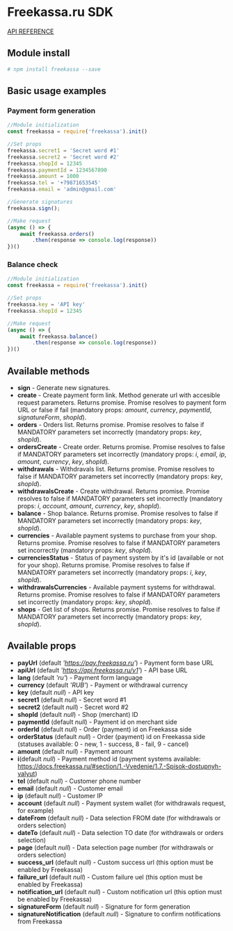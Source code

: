 # Freekassa.ru SDK
[API REFERENCE](https://docs.freekassa.ru)

## Module install
```bash
# npm install freekassa --save
```

## Basic usage examples
### Payment form generation
```js
//Module initialization
const freekassa = require('freekassa').init()

//Set props
freekassa.secret1 = 'Secret word #1'
freekassa.secret2 = 'Secret word #2'
freekassa.shopId = 12345
freekassa.paymentId = 1234567890
freekassa.amount = 1000
freekassa.tel = '+79871653545'
freekassa.email = 'admin@gmail.com'

//Generate signatures
freekassa.sign();

//Make request
(async () => {
    await freekassa.orders()
        .then(response => console.log(response))
})()
```

### Balance check
```js
//Module initialization
const freekassa = require('freekassa').init()

//Set props
freekassa.key = 'API key'
freekassa.shopId = 12345

//Make request
(async () => {
    await freekassa.balance()
        .then(response => console.log(response))
})()
```

## Available methods
* **sign** - Generate new signatures.
* **create** - Create payment form link. Method generate url with accesible request parameters. Returns promise. Promise resolves to payment form URL or false if fail (mandatory props: *amount*, *currency*, *paymentId*, *signatureForm*, *shopId*).
* **orders** - Orders list. Returns promise. Promise resolves to false if MANDATORY parameters set incorrectly (mandatory props: *key*, *shopId*).
* **ordersCreate** - Create order. Returns promise. Promise resolves to false if MANDATORY parameters set incorrectly (mandatory props: *i*, *email*, *ip*, *amount*, *currency*, *key*, *shopId*).
* **withdrawals** - Withdravals list. Returns promise. Promise resolves to false if MANDATORY parameters set incorrectly (mandatory props: *key*, *shopId*).
* **withdrawalsCreate** - Create withdrawal. Returns promise. Promise resolves to false if MANDATORY parameters set incorrectly (mandatory props: *i*, *account*, *amount*, *currency*, *key*, *shopId*).
* **balance** - Shop balance. Returns promise. Promise resolves to false if MANDATORY parameters set incorrectly (mandatory props: *key*, *shopId*).
* **currencies** - Available payment systems to purchase from your shop. Returns promise. Promise resolves to false if MANDATORY parameters set incorrectly (mandatory props: *key*, *shopId*).
* **currenciesStatus** - Status of payment system by it's id (available or not for your shop). Returns promise. Promise resolves to false if MANDATORY parameters set incorrectly (mandatory props: *i*, *key*, *shopId*).
* **withdrawalsCurrencies** - Available payment systems for withdrawal. Returns promise. Promise resolves to false if MANDATORY parameters set incorrectly (mandatory props: *key*, *shopId*).
* **shops** - Get list of shops. Returns promise. Promise resolves to false if MANDATORY parameters set incorrectly (mandatory props: *key*, *shopId*).

## Available props
* **payUrl** (default *'https://pay.freekassa.ru'*) - Payment form base URL
* **apiUrl** (default *'https://api.freekassa.ru/v1'*) - API base URL
* **lang** (default *'ru'*) - Payment form language
* **currency** (default *'RUB'*) - Payment or withdrawal currency
* **key** (default *null*) - API key
* **secret1** (default *null*) - Secret word #1
* **secret2** (default *null*) - Secret word #2
* **shopId** (default *null*) - Shop (merchant) ID
* **paymentId** (default *null*) - Payment id on merchant side
* **orderId** (default *null*) - Order (payment) id on Freekassa side
* **orderStatus** (default *null*) - Order (payment) id on Freekassa side (statuses available: 0 - new, 1 - success, 8 - fail, 9 - cancel)
* **amount** (default *null*) - Payment amount
* **i**(default *null*) - Payment method id (payment systems available: https://docs.freekassa.ru/#section/1.-Vvedenie/1.7.-Spisok-dostupnyh-valyut)
* **tel** (default *null*) - Customer phone number
* **email** (default *null*) - Customer email
* **ip** (default *null*) - Customer IP
* **account** (default *null*) - Payment system wallet (for withdrawals request, for example)
* **dateFrom** (default *null*) - Data selection FROM date (for withdrawals or orders selection)
* **dateTo** (default *null*) - Data selection TO date (for withdrawals or orders selection)
* **page** (default *null*) - Data selection page number (for withdrawals or orders selection)
* **success_url** (default *null*) - Custom success url (this option must be enabled by Freekassa)
* **failure_url** (default *null*) - Custom failure uel (this option must be enabled by Freekassa)
* **notification_url** (default *null*) - Custom notification url (this option must be enabled by Freekassa)
* **signatureForm** (default *null*) - Signature for form generation
* **signatureNotification** (default *null*) - Signature to confirm notifications from Freekassa